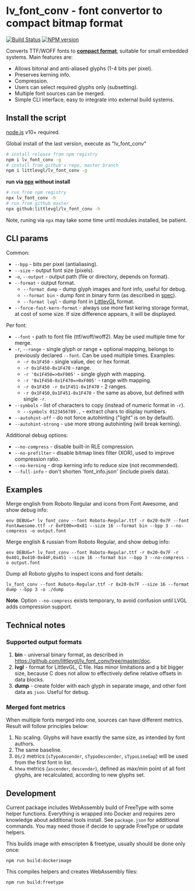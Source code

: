 lv_font_conv - font convertor to compact bitmap format
======================================================

[![Build Status](https://img.shields.io/travis/littlevgl/lv_font_conv/master.svg?style=flat)](https://travis-ci.org/littlevgl/lv_font_conv)
[![NPM version](https://img.shields.io/npm/v/lv_font_conv.svg?style=flat)](https://www.npmjs.org/package/lv_font_conv)

Converts TTF/WOFF fonts to __[compact format](https://github.com/littlevgl/lv_font_conv/blob/master/doc/font_spec.md)__, suitable for small embedded systems. Main features are:

- Allows bitonal and anti-aliased glyphs (1-4 bits per pixel).
- Preserves kerning info.
- Compression.
- Users can select required glyphs only (subsetting).
- Multiple font sources can be merged.
- Simple CLI interface, easy to integrate into external build systems.


## Install the script

[node.js](https://nodejs.org/en/download/) v10+ required.

Global install of the last version, execute as "lv_font_conv"

```sh
# install release from npm registry
npm i lv_font_conv -g
# install from github's repo, master branch
npm i littlevgl/lv_font_conv -g
```

**run via [npx](https://www.npmjs.com/package/npx) without install**

```sh
# run from npm registry
npx lv_font_conv -h
# run from github master
npx github:littlevgl/lv_font_conv -h
```

Note, runing via `npx` may take some time until modules installed, be patient.


## CLI params

Common:

- `--bpp` - bits per pixel (antialiasing).
- `--size` - output font size (pixels).
- `-o`, `--output` - output path (file or directory, depends on format).
- `--format` - output format.
  - `--format dump` - dump glyph images and font info, useful for debug.
  - `--format bin` - dump font in binary form (as described in [spec](https://github.com/littlevgl/lv_font_conv/blob/master/doc/font_spec.md)).
  - `--format lvgl` - dump font in [LittlevGL](https://github.com/littlevgl/lvgl) format.
- `--force-fast-kern-format` - always use more fast kering storage format,
  at cost of some size. If size difference appears, it will be displayed.

Per font:

- `--font` - path to font file (ttf/woff/woff2). May be used multiple time for
  merge.
- `-r`, `--range` - single glyph or range + optional mapping, belongs to
  previously declared `--font`. Can be used multiple times. Examples:
  - `-r 0x1F450` - single value, dec or hex format.
  - `-r 0x1F450-0x1F470` - range.
  - `-r '0x1F450=>0xF005'` - single glyph with mapping.
  - `-r '0x1F450-0x1F470=>0xF005'` - range with mapping.
  - `-r 0x1F450 -r 0x1F451-0x1F470` - 2 ranges.
  - `-r 0x1F450,0x1F451-0x1F470` - the same as above, but defined with single `-r`.
- `--symbols` - list of characters to copy (instead of numeric format in `-r`).
  - `--symbols 0123456789.,` - extract chars to display numbers.
- `--autohint-off` - do not force autohinting ("light" is on by default).
- `--autohint-strong` - use more strong autohinting (will break kerning).

Additional debug options:

- `--no-compress` - disable built-in RLE compression.
- `--no-prefilter` - disable bitmap lines filter (XOR), used to improve
  compression ratio.
- `--no-kerning` - drop kerning info to reduce size (not recommended).
- `--full-info` - don't shorten 'font_info.json' (include pixels data).


## Examples

Merge english from Roboto Regular and icons from Font Awesome, and show debug
info:

`env DEBUG=* lv_font_conv --font Roboto-Regular.ttf -r 0x20-0x7F --font FontAwesome.ttf -r 0xFE00=>0x81 --size 16 --format bin --bpp 3 --no-compress -o output.font`

Merge english & russian from Roboto Regular, and show debug info:

`env DEBUG=* lv_font_conv --font Roboto-Regular.ttf -r 0x20-0x7F -r 0x401,0x410-0x44F,0x451 --size 16 --format bin --bpp 3 --no-compress -o output.font`

Dump all Roboto glyphs to inspect icons and font details:

`lv_font_conv --font Roboto-Regular.ttf -r 0x20-0x7F --size 16 --format dump --bpp 3 -o ./dump`

**Note**. Option `--no-compress` exists temporary, to avoid confusion until LVGL
adds compression support.


## Technical notes

### Supported output formats

1. **bin** - universal binary format, as described in https://github.com/littlevgl/lv_font_conv/tree/master/doc.
2. **lvgl** - format for LittlevGL, C file. Has minor limitations and a bit
   bigger size, because C does not allow to effectively define relative offsets
   in data blocks.
3. **dump** - create folder with each glyph in separate image, and other font
   data as `json`. Useful for debug.

### Merged font metrics

When multiple fonts merged into one, sources can have different metrics. Result
will follow principles below:

1. No scaling. Glyphs will have exactly the same size, as intended by font authors.
2. The same baseline.
3. `OS/2` metrics (`sTypoAscender`, `sTypoDescender`, `sTypoLineGap`) will be
   used from the first font in list.
4. `hhea`  metrics (`ascender`, `descender`), defined as max/min point of all
   font glyphs, are recalculated, according to new glyphs set.


## Development

Current package includes WebAssembly build of FreeType with some helper
functions. Everything is wrapped into Docker and requires zero knowledge about
additional tools install. See `package.json` for additional commands. You may
need those if decide to upgrade FreeType or update helpers.

This builds image with emscripten & freetype, usually should be done only once:

```
npm run build:dockerimage
```

This compiles helpers and creates WebAssembly files:

```
npm run build:freetype
```
